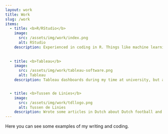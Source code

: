 ```yaml
---
layout: work
title: Work
slug: /work
items:
  - title: <b>R/RStudio</b>
    image:
      src: /assets/img/work/index.png
      alt: RStudio
    description: Experienced in coding in R. Things like machine learning, data visualisations with ggplot and building Shiny Apps. For examples see my <a href="https://www.gettingbluefingers.com/shiny">Shiny apps</a>, <a href="https://twitter.com/Eredivisieplots">Eredivisie Twitter bot</a> or my <a href="https://twitter.com/RobinWilhelmus">Twitter</a>
    
    
  - title: <b>Tableau</b>
    image:
      src: /assets/img/work/tableau-software.png
      alt: Tableau
    description: Tableau dashboards during my time at university, but also for articles. <a href="https://public.tableau.com/profile/robin.koetsier#!/vizhome/SpelersAlles/Dashboard1?publish=yes">See my dashboard about football players in the Netherlands and their birth place.</a> 


  - title: <b>Tussen de Linies</b>
    image:
      src: /assets/img/work/tdllogo.png
      alt: Tussen de Linies
    description: Wrote some articles in Dutch about Dutch football and Expected Points. <a href="https://www.tussendelinies.nl/profile/robin">Click here for my articles.</a> Besides that, I help the other editors with data and data visualizations for their articles. 
---
```


Here you can see some examples of my writing and coding.
<br />
<br />
